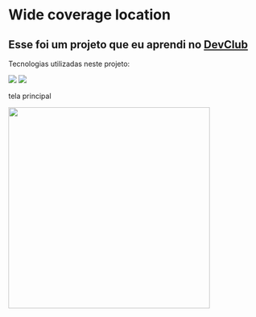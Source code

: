 <h1>Wide coverage location</h1>
<h2>Esse foi um projeto que eu aprendi no <a href="https://rodolfomori.com.br/devclub" target= "_blank">DevClub</a></h2>
<p> Tecnologias utilizadas neste projeto: </p>
<img src="https://img.shields.io/badge/HTML5-E34F26?style=for-the-badge&logo=html5&logoColor=white"/> 
<img src="https://img.shields.io/badge/CSS3-1572B6?style=for-the-badge&logo=css3&logoColor=white  "/> 


<p> tela principal </p>
<img src="https://github.com/valdemyrgb/Mario-e-Luigi/blob/main/tela%201.jpg?raw=true" width= "400px"/>


